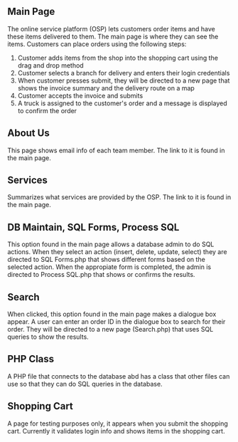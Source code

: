 Main Page
---------
The online service platform (OSP) lets customers order items and have these items delivered to them. The main page is where they can see the items.
Customers can place orders using the following steps:
  1. Customer adds items from the shop into the shopping cart using the drag and drop method
  2. Customer selects a branch for delivery and enters their login credentials
  3. When customer presses submit, they will be directed to a new page that shows the invoice summary and the delivery route on a map
  4. Customer accepts the invoice and submits
  5. A truck is assigned to the customer's order and a message is displayed to confirm the order

About Us
--------
This page shows email info of each team member. The link to it is found in the main page.

Services
--------
Summarizes what services are provided by the OSP. The link to it is found in the main page.

DB Maintain, SQL Forms, Process SQL
-----------------------------------
This option found in the main page allows a database admin to do SQL actions. When they select an action (insert, delete, update, select) they are directed to SQL Forms.php that shows different forms based on the selected action. When the appropiate form is completed, the admin is directed to Process SQL.php that shows or confirms the results.

Search
------
When clicked, this option found in the main page makes a dialogue box appear. A user can enter an order ID in the dialogue box to search for their order. They will be directed to a new page (Search.php) that uses SQL queries to show the results. 

PHP Class
---------
A PHP file that connects to the database abd has a class that other files can use so that they can do SQL queries in the database.

Shopping Cart
-------------
A page for testing purposes only, it appears when you submit the shopping cart. Currently it validates login info and shows items in the shopping cart.
